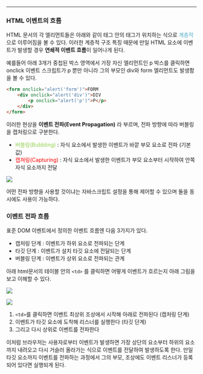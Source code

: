 
---

### HTML 이벤트의 흐름

HTML 문서의 각 엘리먼트들은 아래와 같이 태그 안의 태그가 위치하는 식으로 <font color="#4bacc6">계층적</font>으로 이루어짐을 볼 수 있다. 이러한 계층적 구조 특징 때문에 만일 HTML 요소에 이벤트가 발생할 경우 **연쇄적 이벤트 흐름**이 일어나게 된다.

예를들어 아래 3개가 중첩된 박스 영역에서 가장 자신 엘리먼트인 p 박스를 클릭하면 onclick 이벤트 스크립트가 p 뿐만 아니라 그의 부모인 div와 form 엘리먼트도 발생함을 볼 수 있다.

```html
<form onclick="alert('form')">FORM
    <div onclick="alert('div')">DIV
    	<p onclick="alert('p')">P</p>
    </div>
</form>
```

이러한 현상을 **이벤트 전파(Event Propagation)** 라 부르며, 전파 방향에 따라 버블링을 캡처링으로 구분한다.

- <font color="#92d050">버블링(Bubbling)</font> : 자식 요소에서 발생한 이벤트가 바깥 부모 요소로 전파 (기본값)
- <font color="#ff0000">캡쳐링(Capturing)</font> : 자식 요소에서 발생한 이벤트가 부모 요소부터 시작하여 안쪽 자식 요소까지 전달

![](https://i.imgur.com/GsPL0bn.png)

어떤 전파 방향을 사용할 것이냐는 자바스크립트 설정을 통해 제어할 수 있으며 둘을 동시에도 사용이 가능하다.

### 이벤트 전파 흐름

표준 DOM 이벤트에서 정의한 이벤트 흐름엔 다음 3가지가 있다. 

- 캡처링 단계 : 이벤트가 하위 요소로 전파되는 단계
- 타깃 단계 : 이벤트가 설치 타깃 요소에 전달되는 단계
- 버블링 단계 : 이벤트가 상위 요소로 전파되는 관계

아래 html문서의 테이블 안의 `<td>` 를 클릭하면 어떻게 이벤트가 흐르는지 아래 그림을 보고 이해할 수 있다.

![](https://i.imgur.com/RCqq7MG.png)

![](https://i.imgur.com/8vTJB6C.png)

1. `<td>`를 클릭하면 이벤트 최상위 조상에서 시작해 아래로 전파된다 (캡처링 단계)
2. 이벤트가 타깃 요소에 도착해 리스너를 실행한다 (타깃 단계)
3. 그리고 다시 상위로 이벤트를 전파한다

이처럼 브라우저는 사용자로부터 이벤트가 발생하면 가장 상단의 요소부터 하위의 요소까지 내려오고 다시 거슬러 올라가는 식으로 이벤트를 전달하여 발생하도록 한다. 만일 타깃 요소까지 이벤트를 전파하는 과정에서 그의 부모, 조상에도 이벤트 리스너가 등록되어 있다면 실행되게 된다.


